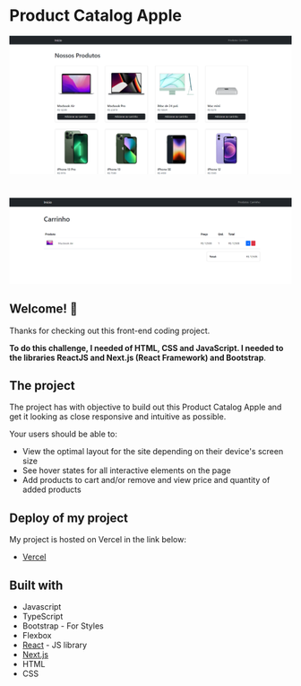 # Product Catalog Apple

![Design preview for the Project](./images/image_1.png)

#

![Design preview for the Cart](./images/image_2.png)

## Welcome! 👋

Thanks for checking out this front-end coding project.

**To do this challenge, I needed of HTML, CSS and JavaScript. I needed to the libraries ReactJS and Next.js (React Framework) and Bootstrap**.

## The project

The project has with objective to build out this Product Catalog Apple and get it looking as close responsive and intuitive as possible.

Your users should be able to:

- View the optimal layout for the site depending on their device's screen size
- See hover states for all interactive elements on the page
- Add products to cart and/or remove and view price and quantity of added products

## Deploy of my project

My project is hosted on Vercel in the link below:

- [Vercel](https://black-nextjs-blond.vercel.app/)

## Built with

- Javascript
- TypeScript
- Bootstrap - For Styles
- Flexbox
- [React](https://reactjs.org/) - JS library
- [Next.js](https://nextjs.org/)
- HTML
- CSS
